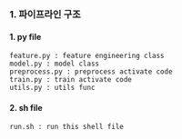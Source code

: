### 1. 파이프라인 구조
#### 1. py file
```
feature.py : feature engineering class
model.py : model class
preprocess.py : preprocess activate code
train.py : train activate code
utils.py : utils func
```
#### 2. sh file
```
run.sh : run this shell file
```
